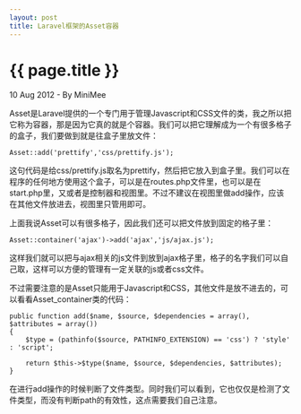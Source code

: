 ```yaml
---
layout: post
title: Laravel框架的Asset容器
---
```


{{ page.title }}
================

<p class="meta">10 Aug 2012 - By MiniMee</p>

Asset是Laravel提供的一个专门用于管理Javascript和CSS文件的类，我之所以把它称为容器，那是因为它真的就是个容器。我们可以把它理解成为一个有很多格子的盒子，我们要做到就是往盒子里放文件：

    Asset::add('prettify','css/prettify.js');

这句代码是给css/prettify.js取名为prettify，然后把它放入到盒子里。我们可以在程序的任何地方使用这个盒子，可以是在routes.php文件里，也可以是在start.php里，又或者是控制器和视图里。不过不建议在视图里做add操作，应该在其他文件放进去，视图里只管用即可。

上面我说Asset可以有很多格子，因此我们还可以把文件放到固定的格子里：

    Asset::container('ajax')->add('ajax','js/ajax.js');

这样我们就可以把与ajax相关的js文件到放到ajax格子里，格子的名字我们可以自己取，这样可以方便的管理有一定关联的js或者css文件。

不过需要注意的是Asset只能用于Javascript和CSS，其他文件是放不进去的，可以看看Asset_container类的代码：

    public function add($name, $source, $dependencies = array(), $attributes = array())
    {
        $type = (pathinfo($source, PATHINFO_EXTENSION) == 'css') ? 'style' : 'script';

        return $this->$type($name, $source, $dependencies, $attributes);
    }

在进行add操作的时候判断了文件类型。同时我们可以看到，它也仅仅是检测了文件类型，而没有判断path的有效性，这点需要我们自己注意。
